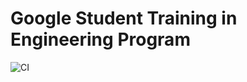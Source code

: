 # Google Student Training in Engineering Program

![CI](https://github.com/andrey-star/step251-2020/workflows/CI/badge.svg)
